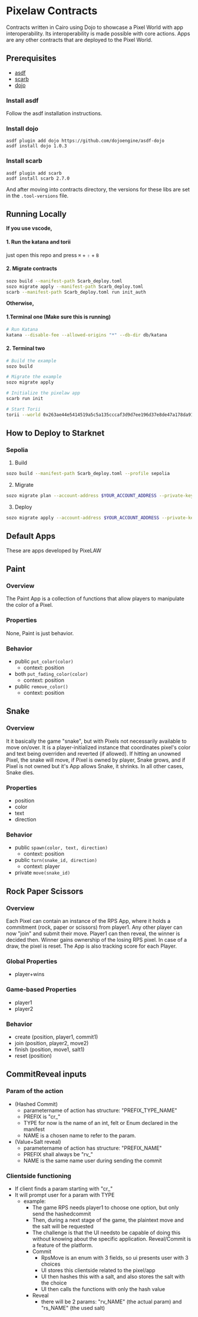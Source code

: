 # Pixelaw Contracts

Contracts written in Cairo using Dojo to showcase a Pixel World with app interoperability. Its interoperability is made possible with core actions. Apps are any other contracts that are deployed to the Pixel World.

## Prerequisites

- [asdf](https://asdf-vm.com/)
- [scarb](https://docs.swmansion.com/scarb/)
- [dojo](https://github.com/dojoengine/dojo)

### Install asdf

Follow the asdf installation instructions.

### Install dojo

```
asdf plugin add dojo https://github.com/dojoengine/asdf-dojo
asdf install dojo 1.0.3
```

### Install scarb

```
asdf plugin add scarb
asdf install scarb 2.7.0
```

And after moving into contracts directory, the versions for these libs are set in the `.tool-versions` file.

## Running Locally

**If you use vscode,**

#### 1. Run the katana and torii
just open this repo and press `⌘` + `⇧` + `B`

#### 2. Migrate contracts

```bash
sozo build --manifest-path Scarb_deploy.toml
sozo migrate apply --manifest-path Scarb_deploy.toml
scarb --manifest-path Scarb_deploy.toml run init_auth
```

**Otherwise,**

#### 1.Terminal one (Make sure this is running)

```bash
# Run Katana
katana --disable-fee --allowed-origins "*" --db-dir db/katana
```

#### 2. Terminal two

```bash
# Build the example
sozo build

# Migrate the example
sozo migrate apply

# Initialize the pixelaw app
scarb run init

# Start Torii
torii --world 0x263ae44e5414519a5c5a135cccaf3d9d7ee196d37e8de47a178da91f3de9b34 --allowed-origins "*" --database db/torii
```

## How to Deploy to Starknet

### Sepolia

1. Build

```zsh
sozo build --manifest-path Scarb_deploy.toml --profile sepolia
```

2. Migrate

```zsh
sozo migrate plan --account-address $YOUR_ACCOUNT_ADDRESS --private-key $YOUR_PRIVATE_KEY --profile sepolia --manifest-path Scarb_deploy.toml
```

3. Deploy

```zsh
sozo migrate apply --account-address $YOUR_ACCOUNT_ADDRESS --private-key $YOUR_PRIVATE_KEY --profile sepolia --manifest-path Scarb_deploy.toml
```

## Default Apps

These are apps developed by PixeLAW

## Paint

### Overview

The Paint App is a collection of functions that allow players to manipulate the color of a Pixel.

### Properties

None, Paint is just behavior.

### Behavior

- public `put_color(color)`
  - context: position
- both `put_fading_color(color)`
  - context: position
- public `remove_color()`
  - context: position

## Snake

### Overview

It it basically the game "snake", but with Pixels not necessarily available to move on/over. It is a player-initialized instance that coordinates pixel's color and text being overriden and reverted (if allowed).
If hitting an unowned Pixel, the snake will move, if Pixel is owned by player, Snake grows, and if Pixel is not owned but it's App allows Snake, it shrinks. In all other cases, Snake dies.

### Properties

- position
- color
- text
- direction

### Behavior

- public `spawn(color, text, direction)`
  - context: position
- public `turn(snake_id, direction)`
  - context: player
- private `move(snake_id)`

## Rock Paper Scissors

### Overview

Each Pixel can contain an instance of the RPS App, where it holds a commitment (rock, paper or scissors) from player1. Any other player can now "join" and submit their move. Player1 can then reveal, the winner is decided then. Winner gains ownership of the losing RPS pixel. In case of a draw, the pixel is reset.
The App is also tracking score for each Player.

### Global Properties

- player+wins

### Game-based Properties

- player1
- player2

### Behavior

- create (position, player1, commit1)
- join (position, player2, move2)
- finish (position, move1, salt1)
- reset (position)

## CommitReveal inputs

### Param of the action

- (Hashed Commit)
  - parametername of action has structure: "PREFIX_TYPE_NAME"
  - PREFIX is "cr\_"
  - TYPE for now is the name of an int, felt or Enum declared in the manifest
  - NAME is a chosen name to refer to the param.
- (Value+Salt reveal)
  - parametername of action has structure: "PREFIX_NAME"
  - PREFIX shall always be "rv\_"
  - NAME is the same name user during sending the commit

### Clientside functioning

- If client finds a param starting with "cr\_"
- It will prompt user for a param with TYPE
  - example:
    - The game RPS needs player1 to choose one option, but only send the hashedcommit
    - Then, during a next stage of the game, the plaintext move and the salt will be requested
    - The challenge is that the UI needsto be capable of doing this without knowing about the specific application. Reveal/Commit is a feature of the platform.
    - Commit
      - RpsMove is an enum with 3 fields, so ui presents user with 3 choices
      - UI stores this clientside related to the pixel/app
      - UI then hashes this with a salt, and also stores the salt with the choice
      - UI then calls the functions with only the hash value
    - Reveal
      - there will be 2 params: "rv_NAME" (the actual param) and "rs_NAME" (the used salt)


